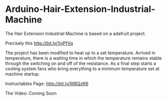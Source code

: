 Arduino-Hair-Extension-Industrial-Machine
=========================================

The Hair Extension Industrial Machine is based on a adafruit project.

Precisely this http://bit.ly/1njPfVq

The project has been modified to heat up to a set temperature. Arrived in temperature, there is a waiting time in which the temperature remains stable through the switching on and off of the resistance. As a final step starts a cooling system fans who bring everything to a minimum temperature set at machine startup.

Instructables Page: http://bit.ly/WBQzK6

The Video: Coming Soon
